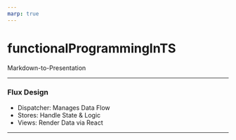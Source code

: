 ```yaml
---
marp: true
---
```


# functionalProgrammingInTS

Markdown-to-Presentation

---

### Flux Design

- Dispatcher: Manages Data Flow
- Stores: Handle State & Logic
- Views: Render Data via React

---